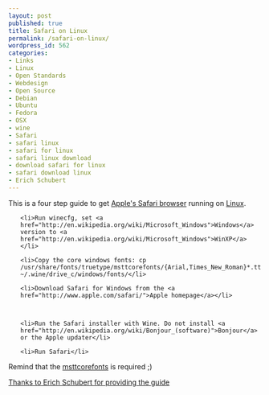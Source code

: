 ```yaml
---
layout: post
published: true
title: Safari on Linux
permalink: /safari-on-linux/
wordpress_id: 562
categories:
- Links
- Linux
- Open Standards
- Webdesign
- Open Source
- Debian
- Ubuntu
- Fedora
- OSX
- wine
- Safari
- safari linux
- safari for linux
- safari linux download
- download safari for linux
- safari download linux
- Erich Schubert
---
```



This is a four step guide to get <a href="http://en.wikipedia.org/wiki/Safari_%28web_browser%29">Apple's Safari browser</a> running on <a href="http://en.wikipedia.org/wiki/Linux">Linux</a>.

<ol>

	<li>Run winecfg, set <a href="http://en.wikipedia.org/wiki/Microsoft_Windows">Windows</a> version to <a href="http://en.wikipedia.org/wiki/Microsoft_Windows">WinXP</a></li>

	<li>Copy the core windows fonts: cp /usr/share/fonts/truetype/msttcorefonts/{Arial,Times_New_Roman}*.ttf ~/.wine/drive_c/windows/fonts/</li>

	<li>Download Safari for Windows from the <a href="http://www.apple.com/safari/">Apple homepage</a></li>



	<li>Run the Safari installer with Wine. Do not install <a href="http://en.wikipedia.org/wiki/Bonjour_(software)">Bonjour</a> or the Apple updater</li>

	<li>Run Safari</li>

</ol>

Remind that the <a href="http://packages.debian.org/search?keywords=msttcorefonts">msttcorefonts</a> is required ;)


<a href="http://techhamlet.com/2012/03/how-to-easily-install-safari-in-linux-the-new-updated-guide/">Thanks to Erich Schubert for providing the guide</a>


